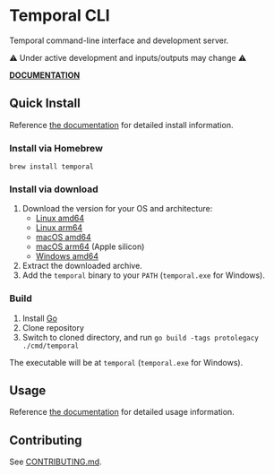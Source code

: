 # Temporal CLI

Temporal command-line interface and development server.

⚠️ Under active development and inputs/outputs may change ⚠️

**[DOCUMENTATION](https://docs.temporal.io/cli)**

## Quick Install

Reference [the documentation](https://docs.temporal.io/cli) for detailed install information.

### Install via Homebrew

    brew install temporal

### Install via download

1. Download the version for your OS and architecture:
    - [Linux amd64](https://temporal.download/cli/archive/latest?platform=linux&arch=amd64)
    - [Linux arm64](https://temporal.download/cli/archive/latest?platform=linux&arch=arm64)
    - [macOS amd64](https://temporal.download/cli/archive/latest?platform=darwin&arch=amd64)
    - [macOS arm64](https://temporal.download/cli/archive/latest?platform=darwin&arch=arm64) (Apple silicon)
    - [Windows amd64](https://temporal.download/cli/archive/latest?platform=windows&arch=amd64)
2. Extract the downloaded archive.
3. Add the `temporal` binary to your `PATH` (`temporal.exe` for Windows).

### Build

1. Install [Go](https://go.dev/)
2. Clone repository
3. Switch to cloned directory, and run `go build -tags protolegacy ./cmd/temporal`

The executable will be at `temporal` (`temporal.exe` for Windows).

## Usage

Reference [the documentation](https://docs.temporal.io/cli) for detailed usage information.

## Contributing

See [CONTRIBUTING.md](CONTRIBUTING.md).
